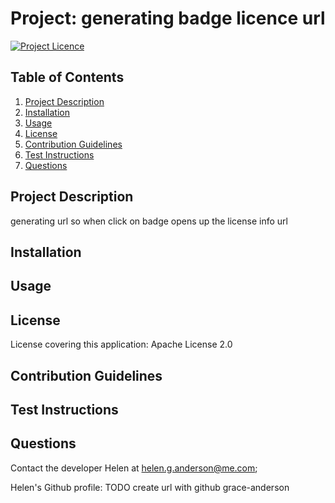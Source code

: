 # Project: generating badge licence url

[![Project Licence](https://img.shields.io/badge/License-Apache%20License%202.0-brightgreen)](undefined)
  
## Table of Contents
1. [Project Description](#project-description)
2. [Installation](#installation)
3. [Usage](#usage)
4. [License](#license)
5. [Contribution Guidelines](#contribution-guidelines)
6. [Test Instructions](#test-instructions)
7. [Questions](#questions)

## Project Description 
generating url so when click on badge opens up the license info url

## Installation


## Usage


## License
License covering this application: Apache License 2.0

## Contribution Guidelines

  
## Test Instructions


## Questions 
Contact the developer Helen at helen.g.anderson@me.com;

Helen's Github profile: TODO create url with github grace-anderson
  